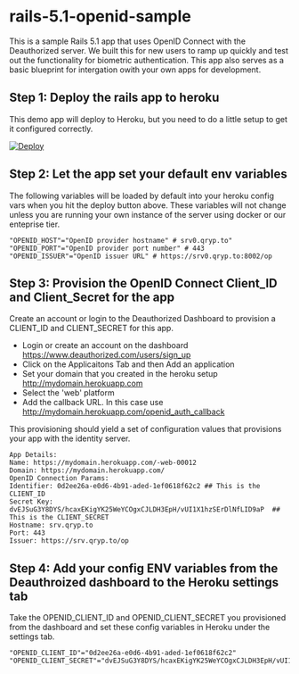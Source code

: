 # rails-5.1-openid-sample

This is a sample Rails 5.1 app that uses OpenID Connect with the Deauthorized server. We built this for new users to ramp up quickly and test out the functionality for biometric authentication. This app also serves as a basic blueprint for intergation owith your own apps for development.  

## Step 1: Deploy the rails app to heroku

This demo app will deploy to Heroku, but you need to do a little setup to get it configured correctly.

[![Deploy](https://www.herokucdn.com/deploy/button.svg)](https://heroku.com/deploy)

## Step 2: Let the app set your default env variables

The following variables will be loaded by default into your heroku config vars when you hit the deploy button above. These variables will not change unless you are running your own instance of the server using docker or our enteprise tier.

```
"OPENID_HOST"="OpenID provider hostname" # srv0.qryp.to"
"OPENID_PORT"="OpenID provider port number" # 443
"OPENID_ISSUER"="OpenID issuer URL" # https://srv0.qryp.to:8002/op
```

## Step 3: Provision the OpenID Connect Client_ID and Client_Secret for the app

Create an account or login to the Deauthorized Dashboard to provision a CLIENT_ID and CLIENT_SECRET for this app.

* Login or create an account on the dashboard https://www.deauthorized.com/users/sign_up
* Click on the Applicaitons Tab and then Add an application
* Set your domain that you created in the heroku setup http://mydomain.herokuapp.com
* Select the 'web' platform
* Add the callback URL. In this case use http://mydomain.herokuapp.com/openid_auth_callback

This provisioning should yield a set of configuration values that provisions your app with the identity server.

```
App Details:
Name: https://mydomain.herokuapp.com/-web-00012
Domain: https://mydomain.herokuapp.com/
OpenID Connection Params:
Identifier: 0d2ee26a-e0d6-4b91-aded-1ef0618f62c2 ## This is the CLIENT_ID
Secret Key: dvEJSuG3Y8DYS/hcaxEKigYK25WeYCOgxCJLDH3EpH/vUI1X1hzSErDlNfLID9aP  ## This is the CLIENT_SECRET
Hostname: srv.qryp.to
Port: 443
Issuer: https://srv.qryp.to/op
```

## Step 4: Add your config ENV variables from the Deauthroized dashboard to the Heroku settings tab

Take the OPENID_CLIENT_ID and OPENID_CLIENT_SECRET you provisioned from the dashboard and set these config variables in Heroku under the settings tab.

```
"OPENID_CLIENT_ID"="0d2ee26a-e0d6-4b91-aded-1ef0618f62c2" 
"OPENID_CLIENT_SECRET"="dvEJSuG3Y8DYS/hcaxEKigYK25WeYCOgxCJLDH3EpH/vUI1X1hzSErDlNfLID9aP" 
```